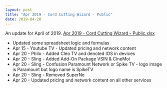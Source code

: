 ```yaml
---
layout: post
title: "Apr 2019 - Cord Cutting Wizard - Public"
date: 2019-04-20
---
```

<p>An update for April of 2019. <a href="/Apr 2019 - Cord Cutting Wizard - Public.xlsx">Apr 2019 - Cord Cutting Wizard - Public.xlsx</a>
  <p>
    <ul>
      <li>Updated some spreadsheet logic and formulas
      <li>Apr 15 - Youtube TV - Updated pricing and network content
      <li>Apr 20 - Philo - Added Cleo TV and denoted IOS in devices
      <li>Apr 20 - Sling - Added Add-On Package VSIN & CineMoi
      <li>Apr 20 - Sling - Confusion Paramount Network or Spike TV - logo image is Paramount but logo name is SpikeTV
      <li>Apr 20 - Sling - Removed SuperNe
      <li>Apr 20 - Updated pricing and network content on all other services
    </ul>
